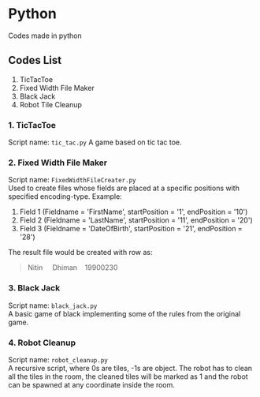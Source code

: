 # Python
Codes made in python


## Codes List
1. TicTacToe
2. Fixed Width File Maker
3. Black Jack
4. Robot Tile Cleanup

### 1. TicTacToe
  Script name: `tic_tac.py`
  A game based on tic tac toe.
  

### 2. Fixed Width File Maker
  Script name: `FixedWidthFileCreater.py`\
  Used to create files whose fields are placed at a specific positions with specified encoding-type.
  Example:
  1. Field 1 (Fieldname = 'FirstName', startPosition = '1', endPosition = '10')
  2. Field 2 (Fieldname = 'LastName', startPosition = '11', endPosition = '20')
  3. Field 3 (Fieldname = 'DateOfBirth', startPosition = '21', endPosition = '28')
  
  The result file would be created with row as:
  > Nitin&nbsp;&nbsp;&nbsp;&nbsp;&nbsp;Dhiman&nbsp;&nbsp;&nbsp;&nbsp;19900230
  
  
### 3. Black Jack
  Script name: `black_jack.py`\
  A basic game of black implementing some of the rules from the original game.

### 4. Robot Cleanup
  Script name: `robot_cleanup.py`\
  A recursive script, where 0s are tiles, -1s are object. The robot has to clean all the tiles in the room, the cleaned tiles will be marked as 1 and the robot can be spawned at any coordinate inside the room.
